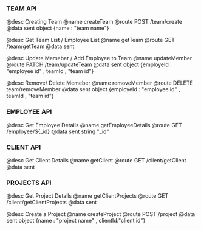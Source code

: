 ### TEAM API

@desc Creating Team
@name createTeam
@route POST /team/create
@data sent object {name : "team name"}

@desc Get Team List / Employee List
@name getTeam
@route GET /team/getTeam
@data sent

@desc Update Memeber / Add Employee to Team
@name updateMember
@route PATCH /team/updateTeam
@data sent object {employeId : "employee id" , teamId , "team id"}

@desc Remove/ Delete Memeber
@name removeMember
@route DELETE team/removeMember
@data sent object {employeId : "employee id" , teamId , "team id"}

### EMPLOYEE API

@desc Get Employee Details
@name getEmployeeDetails
@route GET /employee/${\_id}
@data sent string "\_id"

### CLIENT API

@desc Get Client Details
@name getClient
@route GET /client/getClient
@data sent

### PROJECTS API

@desc Get Project Details
@name getClientProjects
@route GET /client/getClientProjects
@data sent

@desc Create a Project
@name createProject
@route POST /project
@data sent object {name : "project name" , clientId:"client id"}
